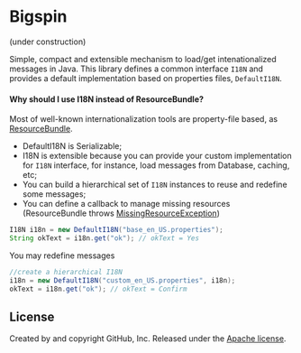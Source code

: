 # Bigspin 

(under construction)

Simple, compact and extensible mechanism to load/get intenationalized messages in Java. This library defines a common interface `I18N` and provides a default implementation based on properties files, `DefaultI18N`. 

#### Why should I use I18N instead of ResourceBundle?

Most of well-known internationalization tools are property-file based, as [ResourceBundle](https://docs.oracle.com/javase/8/docs/api/java/util/ResourceBundle.html). 

- DefaultI18N is Serializable;
- I18N is extensible because you can provide your custom implementation for `I18N` interface, for instance, load messages from Database, caching, etc;
- You can build a hierarchical set of `I18N` instances to reuse and redefine some messages;
- You can define a callback to manage missing resources (ResourceBundle throws [MissingResourceException](https://docs.oracle.com/javase/8/docs/api/java/util/MissingResourceException.html))

```Java
I18N i18n = new DefaultI18N("base_en_US.properties");
String okText = i18n.get("ok"); // okText = Yes 
```

You may redefine messages

```Java
//create a hierarchical I18N
i18n = new DefaultI18N("custom_en_US.properties", i18n);
okText = i18n.get("ok"); // okText = Confirm 
```

## License

Created by and copyright GitHub, Inc. Released under the [Apache license](LICENSE).
